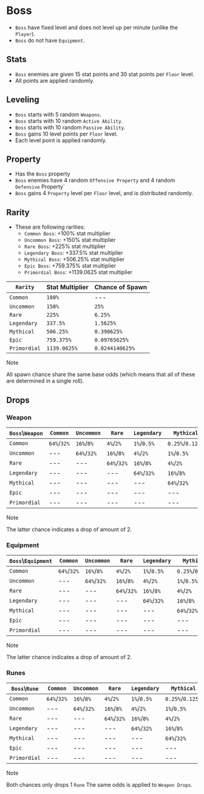 # Boss

- `Boss` have fixed level and does not level up per minute (unlike the `Player`).
- `Boss` do not have `Equipment`.

## Stats

- `Boss` enemies are given 15 stat points and 30 stat points per `Floor` level.
- All points are applied randomly.

## Leveling

- `Boss` starts with 5 random `Weapons`.
- `Boss` starts with 10 random `Active Ability`.
- `Boss` starts with 10 random `Passive Ability`.
- `Boss` gains 10 level points per `Floor` level.
- Each level point is applied randomly.

## Property

- Has the `Boss` property
- `Boss` enemies have 4 random `Offensive Property` and 4 random `Defensive` Property`
- `Boss` gains 4 `Property` level per `Floor` level, and is distributed randomly.

## Rarity

- These are following rarities:
  - `Common Boss`: +100% stat multiplier
  - `Uncommon Boss`: +150% stat multiplier
  - `Rare Boss`: +225% stat multiplier
  - `Legendary Boss`: +337.5% stat multiplier
  - `Mythical Boss`: +506.25% stat multiplier
  - `Epic Boss`: +759.375% stat multiplier
  - `Primordial Boss`: +1139.0625 stat multiplier

| `Rarity` | Stat Multiplier | Chance of Spawn |
| --- | --- | --- |
| `Common` | `100%` | --- |
| `Uncommon` | `150%` | `25%` |
| `Rare` | `225%` | `6.25%` |
| `Legendary` | `337.5%` | `1.5625%` |
| `Mythical` | `506.25%` | `0.390625%` |
| `Epic` | `759.375%` | `0.09765625%` |
| `Primordial` | `1139.0625%` | `0.0244140625%` |

> [!NOTE]
> All spawn chance share the same base odds (which means that all of these are determined in a single roll).

## Drops

### Weapon

| `Boss`\\`Weapon` | `Common` | `Uncommon` | `Rare` | `Legendary` | `Mythical` | `Epic` | `Primordial` |
| --- | --- | --- | --- | --- | --- | --- | --- |
| `Common` | `64%`/`32%` | `16%`/`8%` | `4%`/`2%` | `1%`/`0.5%` | `0.25%`/`0.125%` | `0.0625%`/`0.03125%` | `0.015625%`/`0.0078125%` |
| `Uncommon` | --- | `64%`/`32%` | `16%`/`8%` | `4%`/`2%` | `1%`/`0.5%` | `0.25%`/`0.125%` | `0.0625%`/`0.03125%` |
| `Rare` | --- | --- | `64%`/`32%` | `16%`/`8%` | `4%`/`2%` | `1%`/`0.5%` | `0.25%`/`0.125%` |
| `Legendary` | --- | --- | --- | `64%`/`32%` | `16%`/`8%` | `4%`/`2%` | `1%`/`0.5%` |
| `Mythical` | --- | --- | --- | --- | `64%`/`32%` | `16%`/`8%` | `4%`/`2%` |
| `Epic` | --- | --- | --- | --- | --- | `64%`/`32%` | `16%`/`8%` |
| `Primordial` | --- | --- | --- | --- | --- | --- | `64%`/`32%` |

> [!NOTE]
> The latter chance indicates a drop of amount of 2.

### Equipment

| `Boss`\\`Equipment` | `Common` | `Uncommon` | `Rare` | `Legendary` | `Mythical` | `Epic` | `Primordial` |
| --- | --- | --- | --- | --- | --- | --- | --- |
| `Common` | `64%`/`32%` | `16%`/`8%` | `4%`/`2%` | `1%`/`0.5%` | `0.25%`/`0.125%` | `0.0625%`/`0.03125%` | `0.015625%`/`0.0078125%` |
| `Uncommon` | --- | `64%`/`32%` | `16%`/`8%` | `4%`/`2%` | `1%`/`0.5%` | `0.25%`/`0.125%` | `0.0625%`/`0.03125%` |
| `Rare` | --- | --- | `64%`/`32%` | `16%`/`8%` | `4%`/`2%` | `1%`/`0.5%` | `0.25%`/`0.125%` |
| `Legendary` | --- | --- | --- | `64%`/`32%` | `16%`/`8%` | `4%`/`2%` | `1%`/`0.5%` |
| `Mythical` | --- | --- | --- | --- | `64%`/`32%` | `16%`/`8%` | `4%`/`2%` |
| `Epic` | --- | --- | --- | --- | --- | `64%`/`32%` | `16%`/`8%` |
| `Primordial` | --- | --- | --- | --- | --- | --- | `64%`/`32%` |

> [!NOTE]
> The latter chance indicates a drop of amount of 2.

### Runes

| `Boss`\\`Rune` | `Common` | `Uncommon` | `Rare` | `Legendary` | `Mythical` | `Epic` | `Primordial` |
| --- | --- | --- | --- | --- | --- | --- | --- |
| `Common` | `64%`/`32%` | `16%`/`8%` | `4%`/`2%` | `1%`/`0.5%` | `0.25%`/`0.125%` | `0.0625%`/`0.03125%` | `0.015625%`/`0.0078125%` |
| `Uncommon` | --- | `64%`/`32%` | `16%`/`8%` | `4%`/`2%` | `1%`/`0.5%` | `0.25%`/`0.125%` | `0.0625%`/`0.03125%` |
| `Rare` | --- | --- | `64%`/`32%` | `16%`/`8%` | `4%`/`2%` | `1%`/`0.5%` | `0.25%`/`0.125%` |
| `Legendary` | --- | --- | --- | `64%`/`32%` | `16%`/`8%` | `4%`/`2%` | `1%`/`0.5%` |
| `Mythical` | --- | --- | --- | --- | `64%`/`32%` | `16%`/`8%` | `4%`/`2%` |
| `Epic` | --- | --- | --- | --- | --- | `64%`/`32%` | `16%`/`8%` |
| `Primordial` | --- | --- | --- | --- | --- | --- | `64%`/`32%` |

> [!NOTE]
> Both chances only drops 1 `Rune`
> The same odds is applied to `Weapon Drops`.
